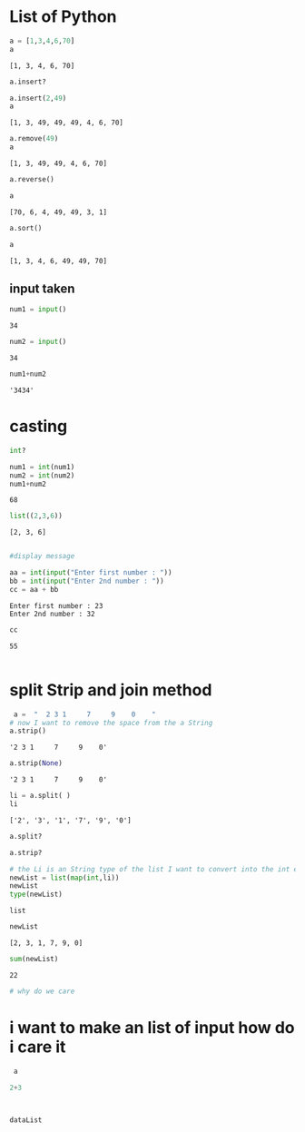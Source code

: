 # List of Python


```python
a = [1,3,4,6,70]
a
```




    [1, 3, 4, 6, 70]




```python
a.insert?
```


```python
a.insert(2,49)
a
```




    [1, 3, 49, 49, 49, 4, 6, 70]




```python
a.remove(49)
a
```




    [1, 3, 49, 49, 4, 6, 70]




```python
a.reverse()
```


```python
a
```




    [70, 6, 4, 49, 49, 3, 1]




```python
a.sort()
```


```python
a
```




    [1, 3, 4, 6, 49, 49, 70]



## input taken 


```python
num1 = input()
```

    34
    


```python
num2 = input()
```

    34
    


```python
num1+num2
```




    '3434'



# casting


```python
int?
```


```python
num1 = int(num1)
num2 = int(num2)
num1+num2
```




    68




```python
list((2,3,6))
```




    [2, 3, 6]




```python

```


```python
#display message
```


```python
aa = int(input("Enter first number : "))
bb = int(input("Enter 2nd number : "))
cc = aa + bb
```

    Enter first number : 23
    Enter 2nd number : 32
    


```python
cc
```




    55




```python

```

# split Strip and join method 



```python
 a =  "  2 3 1     7     9    0    "
# now I want to remove the space from the a String 
a.strip()
```




    '2 3 1     7     9    0'




```python
a.strip(None)
```




    '2 3 1     7     9    0'




```python
li = a.split( )
li
```




    ['2', '3', '1', '7', '9', '0']




```python
a.split?
```


```python
a.strip?
```


```python
# the Li is an String type of the list I want to convert into the int er lisst 
newList = list(map(int,li))
newList
type(newList)
```




    list




```python
newList
```




    [2, 3, 1, 7, 9, 0]




```python
sum(newList)
```




    22




```python
# why do we care 
```

# i want to make an list of input how do i care it 


```python
 a

```


```python
2+3
```


```python
 
```


```python
dataList
```


```python

```
